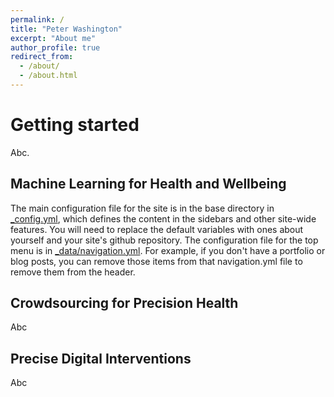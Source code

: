 ```yaml
---
permalink: /
title: "Peter Washington"
excerpt: "About me"
author_profile: true
redirect_from: 
  - /about/
  - /about.html
---
```


Getting started
======
Abc.

Machine Learning for Health and Wellbeing
------
The main configuration file for the site is in the base directory in [_config.yml](https://github.com/academicpages/academicpages.github.io/blob/master/_config.yml), which defines the content in the sidebars and other site-wide features. You will need to replace the default variables with ones about yourself and your site's github repository. The configuration file for the top menu is in [_data/navigation.yml](https://github.com/academicpages/academicpages.github.io/blob/master/_data/navigation.yml). For example, if you don't have a portfolio or blog posts, you can remove those items from that navigation.yml file to remove them from the header. 

Crowdsourcing for Precision Health
------
Abc

Precise Digital Interventions
------
Abc

